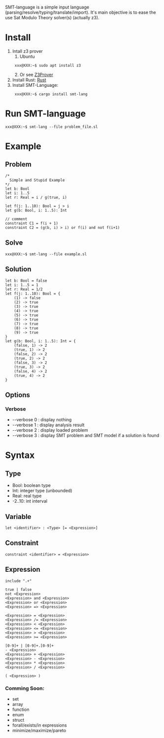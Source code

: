 SMT-language is a simple input language (parsing/resolve/typing/translate/import). It's main objective is to ease the use Sat Modulo Theory solver(s) (actually z3).

# Install

1. Intall z3 prover
   1. Ubuntu
   ```console
    xxx@XXX:~$ sudo apt install z3
    ```
   2. Or see [Z3Prover](https://github.com/Z3Prover/z3)
2. Install Rust: [Rust](https://www.rust-lang.org/fr)
3. Install SMT-Language:
   ```console
    xxx@XXX:~$ cargo install smt-lang
    ```

# Run SMT-language

```console
xxx@XXX:~$ smt-lang --file problem_file.sl
```

# Example

## Problem

```
/*
  Simple and Stupid Example
*/
let b: Bool
let i: 1..5
let r: Real = i / g(true, i)

let f(j: 1..10): Bool = j > i
let g(b: Bool, i: 1..5): Int

// comment
constraint C1 = f(i + 1)
constraint C2 = (g(b, i) > i) or f(i) and not f(i+1)
```

## Solve

```console
xxx@XXX:~$ smt-lang --file example.sl
```

## Solution
```
let b: Bool = false
let i: 1..5 = 1
let r: Real = 1/2
let f(j: 1..10): Bool = {
    (1) -> false
    (2) -> true
    (3) -> true
    (4) -> true
    (5) -> true
    (6) -> true
    (7) -> true
    (8) -> true
    (9) -> true
}
let g(b: Bool, i: 1..5): Int = {
    (false, 1) -> 2
    (true, 1) -> 2
    (false, 2) -> 2
    (true, 2) -> 2
    (false, 3) -> 2
    (true, 3) -> 2
    (false, 4) -> 2
    (true, 4) -> 2
}
```

## Options

### Verbose
- --verbose 0 : display nothing
- --verbose 1 : display analysis result
- --verbose 2 : display loaded problem
- --verbose 3 : display SMT problem and SMT model if a solution is found

# Syntax

## Type

- Bool: boolean type
- Int: integer type (unbounded)
- Real: real type
- -2..10: int interval

## Variable

```
let <identifier> : <Type> [= <Expression>]
```

## Constraint

```
constraint <identifier> = <Expression>
```

## Expression

```
include ".+"
```

```
true | false
not <Expression>
<Expression> and <Expression>
<Expression> or <Expression>
<Expression> => <Expression>
```

```
<Expression> = <Expression>
<Expression> /= <Expression>
<Expression> < <Expression>
<Expression> <= <Expression>
<Expression> > <Expression>
<Expression> >= <Expression>
```

```
[0-9]+ | [0-9]+.[0-9]+
- <Expression>
<Expression> + <Expression>
<Expression> - <Expression>
<Expression> * <Expression>
<Expression> / <Expression>
```

```
( <Expression> )
```

### Comming Soon:

- set
- array
- function
- enum
- struct
- forall/exists/in expressions
- minimize/maximize/pareto
  